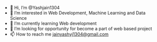 - 👋 Hi, I’m @Yashjain1304
- 👀 I’m interested in Web Development, Machine Learning and Data Science
- 🌱 I’m currently learning Web development
- 💞️ I’m looking for opportunity for become a part of web based project
- 📫 How to reach me jainyashyj1304@gmail.com

<!---
Yashjain1304/Yashjain1304 is a ✨ special ✨ repository because its `README.md` (this file) appears on your GitHub profile.
You can click the Preview link to take a look at your changes.
--->
